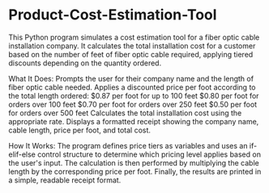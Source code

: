 # Product-Cost-Estimation-Tool
This Python program simulates a cost estimation tool for a fiber optic cable installation company. It calculates the total installation cost for a customer based on the number of feet of fiber optic cable required, applying tiered discounts depending on the quantity ordered.


What It Does:
Prompts the user for their company name and the length of fiber optic cable needed.
Applies a discounted price per foot according to the total length ordered:
$0.87 per foot for up to 100 feet
$0.80 per foot for orders over 100 feet
$0.70 per foot for orders over 250 feet
$0.50 per foot for orders over 500 feet
Calculates the total installation cost using the appropriate rate.
Displays a formatted receipt showing the company name, cable length, price per foot, and total cost.



How It Works:
The program defines price tiers as variables and uses an if-elif-else control structure to determine which pricing level applies based on the user's input. The calculation is then performed by multiplying the cable length by the corresponding price per foot. Finally, the results are printed in a simple, readable receipt format.





